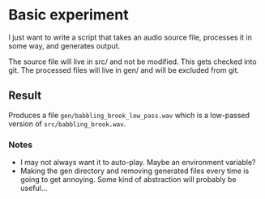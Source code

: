 # Basic experiment

I just want to write a script that takes an audio source file, processes it
in some way, and generates output.

The source file will live in src/ and not be modified. This gets checked into
git. The processed files will live in gen/ and will be excluded from git.

## Result

Produces a file `gen/babbling_brook_low_pass.wav` which is a low-passed
version of `src/babbling_brook.wav`.

### Notes

* I may not always want it to auto-play. Maybe an environment variable?
* Making the gen directory and removing generated files every time is going
  to get annoying. Some kind of abstraction will probably be useful...
